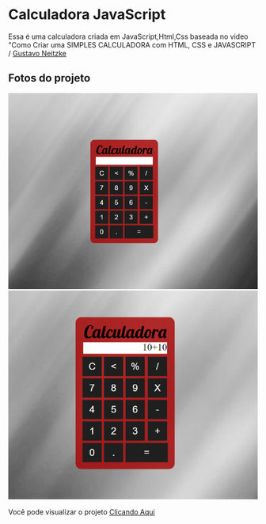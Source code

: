 <h1>Calculadora JavaScript</h1>

<p> Essa é uma calculadora criada em JavaScript,Html,Css baseada no video "Como Criar uma SIMPLES CALCULADORA com HTML, CSS e JAVASCRIPT / 
<a href="https://www.youtube.com/channel/UCd8w8Xlc9l8RZ5vHAEGKqWA"> Gustavo Neitzke </a> 
<br>
<h2>Fotos do projeto</h2>
<img width="650px" src="https://github.com/lluisinho/Calculadora-JS/blob/main/fotos%20do%20projeto/1.PNG?raw=true">
<img src="https://github.com/lluisinho/Calculadora-JS/blob/main/fotos%20do%20projeto/2.PNG?raw=true">


Você pode visualizar o projeto <a href="https://calculadora--javascirpt.000webhostapp.com//">Clicando Aqui </a>

